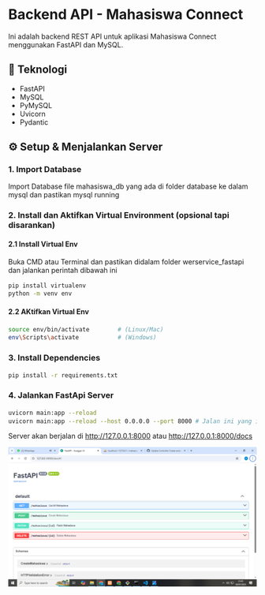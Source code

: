 # Backend API - Mahasiswa Connect

Ini adalah backend REST API untuk aplikasi Mahasiswa Connect menggunakan FastAPI dan MySQL.

## 🚀 Teknologi
- FastAPI
- MySQL
- PyMySQL
- Uvicorn
- Pydantic

## ⚙️ Setup & Menjalankan Server
### 1. Import Database
Import Database file mahasiswa_db yang ada di folder database ke dalam mysql dan pastikan mysql running

### 2. Install  dan Aktifkan Virtual Environment (opsional tapi disarankan)
#### 2.1 Install Virtual Env
Buka CMD atau Terminal dan pastikan didalam folder werservice_fastapi dan jalankan perintah dibawah ini
```bash
pip install virtualenv
python -m venv env
```
#### 2.2 AKtifkan Virtual Env
```bash
source env/bin/activate        # (Linux/Mac)
env\Scripts\activate           # (Windows)
```
### 3. Install Dependencies
```bash
pip install -r requirements.txt
```
### 4. Jalankan FastApi Server
```bash
uvicorn main:app --reload
uvicorn main:app --reload --host 0.0.0.0 --port 8000 # Jalan ini yang ini Setalah Poject flutter sudah siap diTesting
```
Server akan berjalan di http://127.0.0.1:8000 atau http://127.0.0.1:8000/docs

![Tampilan Api](images/Api.png)

